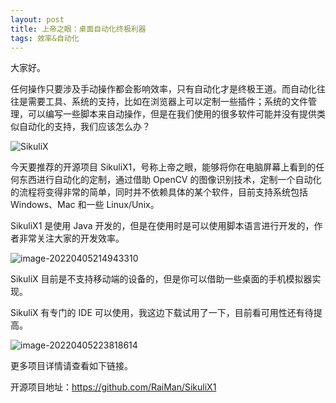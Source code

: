 ```yaml
---
layout: post
title: 上帝之眼：桌面自动化终极利器
tags: 效率&自动化
---
```


大家好。

任何操作只要涉及手动操作都会影响效率，只有自动化才是终极王道。而自动化往往是需要工具、系统的支持，比如在浏览器上可以定制一些插件；系统的文件管理，可以编写一些脚本来自动操作，但是在我们使用的很多软件可能并没有提供类似自动化的支持，我们应该怎么办？

![SikuliX](https://7465-test-3c9b5e-1-1301419220.tcb.qcloud.la/images/compress_sikulix-red.png)

今天要推荐的开源项目 SikuliX1，号称上帝之眼，能够将你在电脑屏幕上看到的任何东西进行自动化的定制，通过借助 OpenCV 的图像识别技术，定制一个自动化的流程将变得非常的简单，同时并不依赖具体的某个软件，目前支持系统包括 Windows、Mac 和一些 Linux/Unix。

SikuliX1 是使用 Java 开发的，但是在使用时是可以使用脚本语言进行开发的，作者非常关注大家的开发效率。

![image-20220405214943310](https://7465-test-3c9b5e-1-1301419220.tcb.qcloud.la/images/compress_image-20220405214943310.png)

SikuliX 目前是不支持移动端的设备的，但是你可以借助一些桌面的手机模拟器实现。

SikuliX 有专门的 IDE 可以使用，我这边下载试用了一下，目前看可用性还有待提高。

![image-20220405223818614](https://7465-test-3c9b5e-1-1301419220.tcb.qcloud.la/images/compress_image-20220405223818614.png)

更多项目详情请查看如下链接。

开源项目地址：https://github.com/RaiMan/SikuliX1
